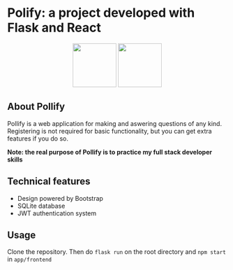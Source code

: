# Polify: a project developed with Flask and React
<p align=center><image src="./flask.png" height="100px" />                                                                                                          <image src="./react.png" height="100px" /></p>

## About Pollify

Pollify is a web application for making and aswering questions of any kind. Registering is not required for basic functionality, 
but you can get extra features if you do so.

**Note: the real purpose of Pollify is to practice my full stack developer skills**

## Technical features

* Design powered by Bootstrap
* SQLite database
* JWT authentication system

## Usage

Clone the repository. Then do `flask run` on the root directory and `npm start` in `app/frontend`

